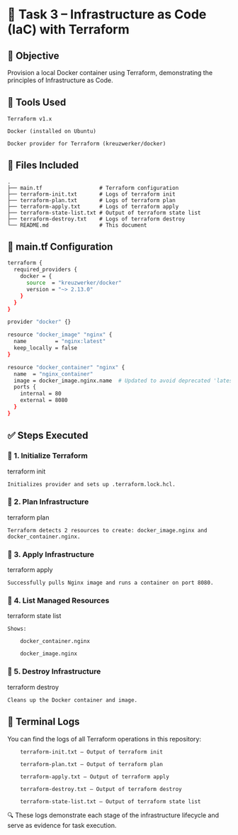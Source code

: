 # 🚀 Task 3 – Infrastructure as Code (IaC) with Terraform

## 📌 Objective

Provision a local Docker container using Terraform, demonstrating the principles of Infrastructure as Code.
## 🧰 Tools Used

    Terraform v1.x

    Docker (installed on Ubuntu)

    Docker provider for Terraform (kreuzwerker/docker)

## 📂 Files Included
```
.
├── main.tf                  # Terraform configuration
├── terraform-init.txt       # Logs of terraform init
├── terraform-plan.txt       # Logs of terraform plan
├── terraform-apply.txt      # Logs of terraform apply
├── terraform-state-list.txt # Output of terraform state list
├── terraform-destroy.txt    # Logs of terraform destroy
└── README.md                # This document
```

## 🧱 main.tf Configuration
```bash
terraform {
  required_providers {
    docker = {
      source  = "kreuzwerker/docker"
      version = "~> 2.13.0"
    }
  }
}

provider "docker" {}

resource "docker_image" "nginx" {
  name         = "nginx:latest"
  keep_locally = false
}

resource "docker_container" "nginx" {
  name  = "nginx_container"
  image = docker_image.nginx.name  # Updated to avoid deprecated 'latest'
  ports {
    internal = 80
    external = 8080
  }
}
```


## ✅ Steps Executed
### 🔹 1. Initialize Terraform

terraform init

    Initializes provider and sets up .terraform.lock.hcl.

### 🔹 2. Plan Infrastructure

terraform plan

    Terraform detects 2 resources to create: docker_image.nginx and docker_container.nginx.

### 🔹 3. Apply Infrastructure

terraform apply

    Successfully pulls Nginx image and runs a container on port 8080.

### 🔹 4. List Managed Resources

terraform state list

    Shows:

        docker_container.nginx

        docker_image.nginx

### 🔹 5. Destroy Infrastructure

terraform destroy

    Cleans up the Docker container and image.

## 🧾 Terminal Logs

You can find the logs of all Terraform operations in this repository:
```
    terraform-init.txt – Output of terraform init

    terraform-plan.txt – Output of terraform plan

    terraform-apply.txt – Output of terraform apply

    terraform-destroy.txt – Output of terraform destroy

    terraform-state-list.txt – Output of terraform state list
```
🔍 These logs demonstrate each stage of the infrastructure lifecycle and serve as evidence for task execution.
